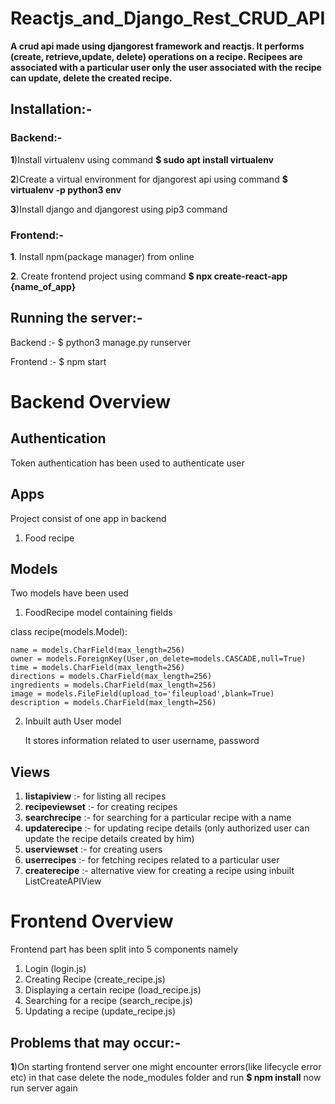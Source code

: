# Reactjs_and_Django_Rest_CRUD_API
**A crud api made using djangorest framework and reactjs. It performs (create, retrieve,update, delete) operations on a recipe.
Recipees are associated with a particular user only the user associated with the recipe can update, delete the created recipe.**

## Installation:-

### Backend:-
**1**)Install virtualenv using command **$ sudo apt install virtualenv**

**2**)Create a virtual environment for djangorest api using command **$ virtualenv -p python3 env**

**3**)Install django and djangorest using pip3 command

### Frontend:-

**1**. Install npm(package manager) from online

**2**. Create frontend project using command **$ npx create-react-app {name_of_app}**

## Running the server:-

Backend :- $ python3 manage.py runserver

Frontend :- $ npm start

# Backend Overview

## Authentication

Token authentication has been used to authenticate user 

## Apps

Project consist of one app in backend 
1. Food recipe

## Models

Two models have been used

1. FoodRecipe model containing fields

 class recipe(models.Model):

    name = models.CharField(max_length=256)
    owner = models.ForeignKey(User,on_delete=models.CASCADE,null=True)
    time = models.CharField(max_length=256)
    directions = models.CharField(max_length=256)
    ingredients = models.CharField(max_length=256)
    image = models.FileField(upload_to='fileupload',blank=True)
    description = models.CharField(max_length=256)
    
2. Inbuilt auth User model

   It stores information related to user
   username, password
   
## Views

1. **listapiview**    :- for listing all recipes
2. **recipeviewset**  :- for creating recipes
3. **searchrecipe**   :- for searching for a particular recipe with a name
4. **updaterecipe**   :- for updating recipe details (only authorized user can update the recipe details created by him)
5. **userviewset**    :- for creating users
6. **userrecipes**    :- for fetching recipes related to a particular user
7. **createrecipe**   :- alternative view for creating a recipe using inbuilt ListCreateAPIView


# Frontend Overview

Frontend part has been split into 5 components namely

1. Login (login.js)
2. Creating Recipe (create_recipe.js)
3. Displaying a certain recipe (load_recipe.js)
4. Searching for a recipe (search_recipe.js)
5. Updating a recipe (update_recipe.js)


## Problems that may occur:-

**1**)On starting frontend server one might encounter errors(like lifecycle error etc) in that case delete the node_modules folder and run **$ npm install** now run server again
